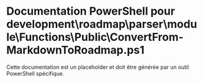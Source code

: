 # Documentation PowerShell pour development\roadmap\parser\module\Functions\Public\ConvertFrom-MarkdownToRoadmap.ps1

Cette documentation est un placeholder et doit être générée par un outil PowerShell spécifique.
